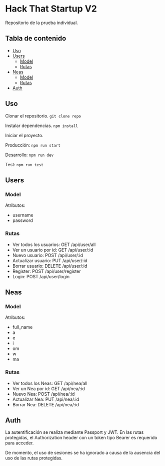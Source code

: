# Hack That Startup V2

Repositorio de la prueba individual.

## Tabla de contenido

* [Uso](#uso)
* [Users](#users)
  * [Model](#model)
  * [Rutas](#rutas)
* [Neas](#neas)
  * [Model](#model)
  * [Rutas](#rutas)
* [Auth](#auth)
## Uso
Clonar el repositorio.
`git clone repo`


Instalar dependencias.
`npm install`


Iniciar el proyecto.

Producción: `npm run start`

Desarrollo: `npm run dev`

Test: `npm run test`

## Users

### Model

Atributos:

* username
* password

### Rutas

* Ver todos los usuarios: GET /api/user/all
* Ver un usuario por id: GET /api/user/:id
* Nuevo usuario: POST /api/user/:id
* Actualizar usuario: PUT /api/user/:id
* Borrar usuario: DELETE /api/user/:id
* Register: POST /api/user/register
* Login: POST /api/user/login

## Neas

### Model

Atributos:

* full_name
* a
* e
* i
* om
* w
* ma

### Rutas

* Ver todos los Neas: GET /api/nea/all
* Ver un Nea por id: GET /api/nea/:id
* Nuevo Nea: POST /api/nea/:id
* Actualizar Nea: PUT /api/nea/:id
* Borrar Nea: DELETE /api/nea/:id

## Auth

La autentificación se realiza mediante Passport y JWT. En las rutas protegidas, el Authorization header con un token tipo Bearer es requerido para acceder.

De momento, el uso de sesiones se ha ignorado a causa de la ausencia del uso de las rutas protegidas.